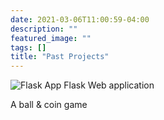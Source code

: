 ```yaml
---
date: 2021-03-06T11:00:59-04:00
description: ""
featured_image: ""
tags: []
title: "Past Projects"
---
```

![Flask App](/images/flaskweb.jpg)
Flask Web application

A ball & coin game
 
